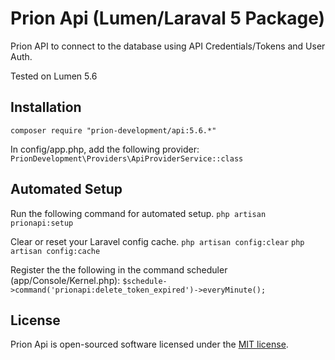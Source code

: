 # Prion Api (Lumen/Laraval 5 Package)

Prion API to connect to the database using API Credentials/Tokens and User Auth.

Tested on Lumen 5.6

## Installation

`composer require "prion-development/api:5.6.*"`

In config/app.php, add the following provider:
`PrionDevelopment\Providers\ApiProviderService::class`

## Automated Setup
Run the following command for automated setup.
`php artisan prionapi:setup`

Clear or reset your Laravel config cache.
`php artisan config:clear`
`php artisan config:cache`

Register the the following in the command scheduler (app/Console/Kernel.php):
`$schedule->command('prionapi:delete_token_expired')->everyMinute();`

## License

Prion Api is open-sourced software licensed under the [MIT license](http://opensource.org/licenses/MIT).

